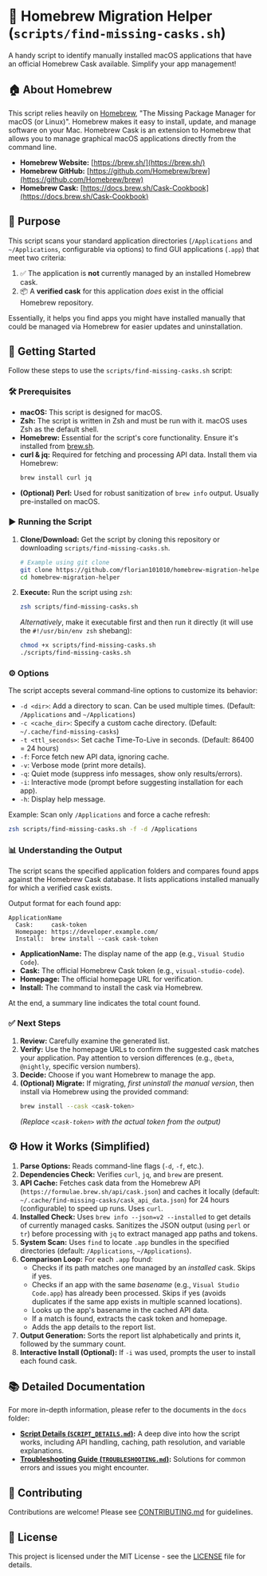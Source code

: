 # 🍺 Homebrew Migration Helper (`scripts/find-missing-casks.sh`)

A handy script to identify manually installed macOS applications that have an official Homebrew Cask available. Simplify your app management!

## 🏠 About Homebrew

This script relies heavily on [Homebrew](https://brew.sh/), "The Missing Package Manager for macOS (or Linux)". Homebrew makes it easy to install, update, and manage software on your Mac. Homebrew Cask is an extension to Homebrew that allows you to manage graphical macOS applications directly from the command line.

*   **Homebrew Website:** [https://brew.sh/](https://brew.sh/)
*   **Homebrew GitHub:** [https://github.com/Homebrew/brew](https://github.com/Homebrew/brew)
*   **Homebrew Cask:** [https://docs.brew.sh/Cask-Cookbook](https://docs.brew.sh/Cask-Cookbook)

## 🎯 Purpose

This script scans your standard application directories (`/Applications` and `~/Applications`, configurable via options) to find GUI applications (`.app`) that meet two criteria:

1.  ✅ The application is **not** currently managed by an installed Homebrew cask.
2.  📦 A **verified cask** for this application *does* exist in the official Homebrew repository.

Essentially, it helps you find apps you might have installed manually that could be managed via Homebrew for easier updates and uninstallation.

## 🚀 Getting Started

Follow these steps to use the `scripts/find-missing-casks.sh` script:

### 🛠️ Prerequisites

*   **macOS:** This script is designed for macOS.
*   **Zsh:** The script is written in Zsh and must be run with it. macOS uses Zsh as the default shell.
*   **Homebrew:** Essential for the script's core functionality. Ensure it's installed from [brew.sh](https://brew.sh/).
*   **curl & jq:** Required for fetching and processing API data. Install them via Homebrew:
    ```bash
    brew install curl jq
    ```
*   **(Optional) Perl:** Used for robust sanitization of `brew info` output. Usually pre-installed on macOS.

### ▶️ Running the Script

1.  **Clone/Download:** Get the script by cloning this repository or downloading `scripts/find-missing-casks.sh`.
    ```bash
    # Example using git clone
    git clone https://github.com/florian101010/homebrew-migration-helper.git
    cd homebrew-migration-helper
    ```
2.  **Execute:** Run the script using `zsh`:
    ```bash
    zsh scripts/find-missing-casks.sh
    ```
    *Alternatively*, make it executable first and then run it directly (it will use the `#!/usr/bin/env zsh` shebang):
    ```bash
    chmod +x scripts/find-missing-casks.sh
    ./scripts/find-missing-casks.sh
    ```

### ⚙️ Options

The script accepts several command-line options to customize its behavior:

*   `-d <dir>`: Add a directory to scan. Can be used multiple times. (Default: `/Applications` and `~/Applications`)
*   `-c <cache_dir>`: Specify a custom cache directory. (Default: `~/.cache/find-missing-casks`)
*   `-t <ttl_seconds>`: Set cache Time-To-Live in seconds. (Default: 86400 = 24 hours)
*   `-f`: Force fetch new API data, ignoring cache.
*   `-v`: Verbose mode (print more details).
*   `-q`: Quiet mode (suppress info messages, show only results/errors).
*   `-i`: Interactive mode (prompt before suggesting installation for each app).
*   `-h`: Display help message.

Example: Scan only `/Applications` and force a cache refresh:
```bash
zsh scripts/find-missing-casks.sh -f -d /Applications
```

### 📊 Understanding the Output

The script scans the specified application folders and compares found apps against the Homebrew Cask database. It lists applications installed manually for which a verified cask exists.

Output format for each found app:
```
ApplicationName
  Cask:     cask-token
  Homepage: https://developer.example.com/
  Install:  brew install --cask cask-token
```
*   **ApplicationName:** The display name of the app (e.g., `Visual Studio Code`).
*   **Cask:** The official Homebrew Cask token (e.g., `visual-studio-code`).
*   **Homepage:** The official homepage URL for verification.
*   **Install:** The command to install the cask via Homebrew.

At the end, a summary line indicates the total count found.

### ✅ Next Steps

1.  **Review:** Carefully examine the generated list.
2.  **Verify:** Use the homepage URLs to confirm the suggested cask matches your application. Pay attention to version differences (e.g., `@beta`, `@nightly`, specific version numbers).
3.  **Decide:** Choose if you want Homebrew to manage the app.
4.  **(Optional) Migrate:** If migrating, *first uninstall the manual version*, then install via Homebrew using the provided command:
    ```bash
    brew install --cask <cask-token>
    ```
    *(Replace `<cask-token>` with the actual token from the output)*

## ⚙️ How it Works (Simplified)

1.  **Parse Options:** Reads command-line flags (`-d`, `-f`, etc.).
2.  **Dependencies Check:** Verifies `curl`, `jq`, and `brew` are present.
3.  **API Cache:** Fetches cask data from the Homebrew API (`https://formulae.brew.sh/api/cask.json`) and caches it locally (default: `~/.cache/find-missing-casks/cask_api_data.json`) for 24 hours (configurable) to speed up runs. Uses `curl`.
4.  **Installed Check:** Uses `brew info --json=v2 --installed` to get details of currently managed casks. Sanitizes the JSON output (using `perl` or `tr`) before processing with `jq` to extract managed app paths and tokens.
5.  **System Scan:** Uses `find` to locate `.app` bundles in the specified directories (default: `/Applications`, `~/Applications`).
6.  **Comparison Loop:** For each `.app` found:
    *   Checks if its path matches one managed by an *installed* cask. Skips if yes.
    *   Checks if an app with the same *basename* (e.g., `Visual Studio Code.app`) has already been processed. Skips if yes (avoids duplicates if the same app exists in multiple scanned locations).
    *   Looks up the app's basename in the cached API data.
    *   If a match is found, extracts the cask token and homepage.
    *   Adds the app details to the report list.
7.  **Output Generation:** Sorts the report list alphabetically and prints it, followed by the summary count.
8.  **Interactive Install (Optional):** If `-i` was used, prompts the user to install each found cask.

## 📚 Detailed Documentation

For more in-depth information, please refer to the documents in the `docs` folder:

*   **[Script Details (`SCRIPT_DETAILS.md`)](./docs/SCRIPT_DETAILS.md):** A deep dive into how the script works, including API handling, caching, path resolution, and variable explanations.
*   **[Troubleshooting Guide (`TROUBLESHOOTING.md`)](./docs/TROUBLESHOOTING.md):** Solutions for common errors and issues you might encounter.

## 🤝 Contributing

Contributions are welcome! Please see [CONTRIBUTING.md](./CONTRIBUTING.md) for guidelines.

## 📜 License

This project is licensed under the MIT License - see the [LICENSE](./LICENSE) file for details.